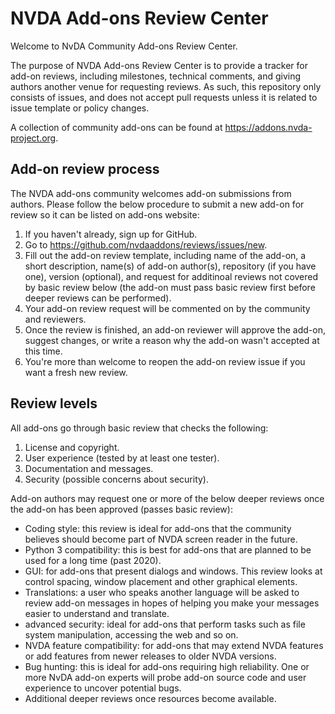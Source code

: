 # NVDA Add-ons Review Center #

Welcome to NvDA Community Add-ons Review Center.

The purpose of NVDA Add-ons Review Center is to provide a tracker for add-on reviews, including milestones, technical comments, and giving authors another venue for requesting reviews. As such, this repository only consists of issues, and does not accept pull requests unless it is related to issue template or policy changes.

A collection of community add-ons can be found at https://addons.nvda-project.org.

## Add-on review process

The NVDA add-ons community welcomes add-on submissions from authors. Please follow the below procedure to submit a new add-on for review so it can be listed on add-ons website:

1. If you haven't already, sign up for GitHub.
2. Go to https://github.com/nvdaaddons/reviews/issues/new.
3. Fill out the add-on review template, including name of the add-on, a short description, name(s) of add-on author(s), repository (if you have one), version (optional), and request for additinoal reviews not covered by basic review below (the add-on must pass basic review first before deeper reviews can be performed).
4. Your add-on review request will be commented on by the community and reviewers.
5. Once the review is finished, an add-on reviewer will approve the add-on, suggest changes, or write a reason why the add-on wasn't accepted at this time.
6. You're more than welcome to reopen the add-on review issue if you want a fresh new review.

## Review levels

All add-ons go through basic review that checks the following:

1. License and copyright.
2. User experience (tested by at least one tester).
3. Documentation and messages.
4. Security (possible concerns about security).

Add-on authors may request one or more of the below deeper reviews once the add-on has been approved (passes basic review):

* Coding style: this review is ideal for add-ons that the community believes should become part of NVDA screen reader in the future.
* Python 3 compatibility: this is best for add-ons that are planned to be used for a long time (past 2020).
* GUI: for add-ons that present dialogs and windows. This review looks at control spacing, window placement and other graphical elements.
* Translations: a user who speaks another language will be asked to review add-on messages in hopes of helping you make your messages easier to understand and translate.
* advanced security: ideal for add-ons that perform tasks such as file system manipulation, accessing the web and so on.
* NVDA feature compatibility: for add-ons that may extend NVDA features or add features from newer releases to older NVDA versions.
* Bug hunting: this is ideal for add-ons requiring high reliability. One or more NvDA add-on experts will probe add-on source code and user experience to uncover potential bugs.
* Additional deeper reviews once resources become available.
